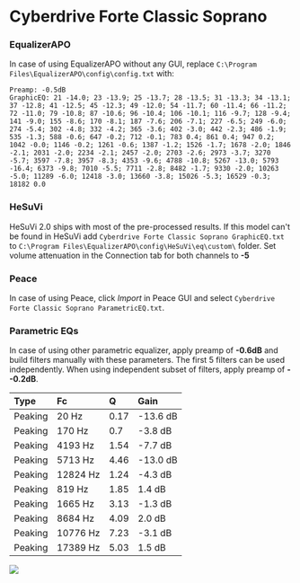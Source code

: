 # Cyberdrive Forte Classic Soprano

### EqualizerAPO
In case of using EqualizerAPO without any GUI, replace `C:\Program Files\EqualizerAPO\config\config.txt`
with:
```
Preamp: -0.5dB
GraphicEQ: 21 -14.0; 23 -13.9; 25 -13.7; 28 -13.5; 31 -13.3; 34 -13.1; 37 -12.8; 41 -12.5; 45 -12.3; 49 -12.0; 54 -11.7; 60 -11.4; 66 -11.2; 72 -11.0; 79 -10.8; 87 -10.6; 96 -10.4; 106 -10.1; 116 -9.7; 128 -9.4; 141 -9.0; 155 -8.6; 170 -8.1; 187 -7.6; 206 -7.1; 227 -6.5; 249 -6.0; 274 -5.4; 302 -4.8; 332 -4.2; 365 -3.6; 402 -3.0; 442 -2.3; 486 -1.9; 535 -1.3; 588 -0.6; 647 -0.2; 712 -0.1; 783 0.4; 861 0.4; 947 0.2; 1042 -0.0; 1146 -0.2; 1261 -0.6; 1387 -1.2; 1526 -1.7; 1678 -2.0; 1846 -2.1; 2031 -2.0; 2234 -2.1; 2457 -2.0; 2703 -2.6; 2973 -3.7; 3270 -5.7; 3597 -7.8; 3957 -8.3; 4353 -9.6; 4788 -10.8; 5267 -13.0; 5793 -16.4; 6373 -9.8; 7010 -5.5; 7711 -2.8; 8482 -1.7; 9330 -2.0; 10263 -5.0; 11289 -6.0; 12418 -3.0; 13660 -3.8; 15026 -5.3; 16529 -0.3; 18182 0.0
```

### HeSuVi
HeSuVi 2.0 ships with most of the pre-processed results. If this model can't be found in HeSuVi add
`Cyberdrive Forte Classic Soprano GraphicEQ.txt` to `C:\Program Files\EqualizerAPO\config\HeSuVi\eq\custom\` folder.
Set volume attenuation in the Connection tab for both channels to **-5**

### Peace
In case of using Peace, click *Import* in Peace GUI and select `Cyberdrive Forte Classic Soprano ParametricEQ.txt`.

### Parametric EQs
In case of using other parametric equalizer, apply preamp of **-0.6dB** and build filters manually
with these parameters. The first 5 filters can be used independently.
When using independent subset of filters, apply preamp of **--0.2dB**.

| Type    | Fc       |    Q | Gain     |
|:--------|:---------|:-----|:---------|
| Peaking | 20 Hz    | 0.17 | -13.6 dB |
| Peaking | 170 Hz   | 0.7  | -3.8 dB  |
| Peaking | 4193 Hz  | 1.54 | -7.7 dB  |
| Peaking | 5713 Hz  | 4.46 | -13.0 dB |
| Peaking | 12824 Hz | 1.24 | -4.3 dB  |
| Peaking | 819 Hz   | 1.85 | 1.4 dB   |
| Peaking | 1665 Hz  | 3.13 | -1.3 dB  |
| Peaking | 8684 Hz  | 4.09 | 2.0 dB   |
| Peaking | 10776 Hz | 7.23 | -3.1 dB  |
| Peaking | 17389 Hz | 5.03 | 1.5 dB   |

![](https://raw.githubusercontent.com/jaakkopasanen/AutoEq/master/results/innerfidelity/sbaf-serious/Cyberdrive%20Forte%20Classic%20Soprano/Cyberdrive%20Forte%20Classic%20Soprano.png)